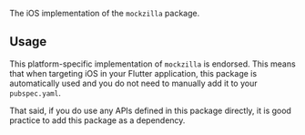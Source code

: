 The iOS implementation of the `mockzilla` package.

## Usage

This platform-specific implementation of `mockzilla` is endorsed. This means that when targeting iOS in your Flutter application, this package is automatically used and you do not need to 
manually add it to your `pubspec.yaml`.

That said, if you do use any APIs defined in this package directly, it is good practice to add this 
package as a dependency.